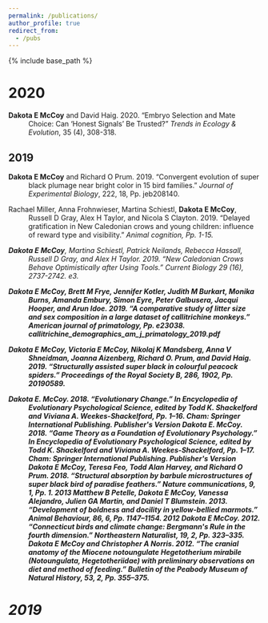 ```yaml
---
permalink: /publications/
author_profile: true
redirect_from:
  - /pubs
---
```


{% include base_path %}

# 2020

<p style="margin-left: 40px; text-indent: -40px;">
  <b> Dakota E McCoy</b> and David Haig. 2020. “Embryo Selection and Mate Choice: Can ‘Honest Signals’ Be Trusted?” <i>Trends in Ecology & Evolution</i>, 35 (4), 308-318.
</p>

## 2019

<p style="margin-left: 40px; text-indent: -40px;">
  <b>Dakota E McCoy</b> and Richard O Prum. 2019. “Convergent evolution of super black plumage near bright color in 15 bird families.” <i>Journal of Experimental Biology</i>, 222, 18, Pp. jeb208140.
<p>
<p style="margin-left: 40px; text-indent: -40px;">
Rachael Miller, Anna Frohnwieser, Martina Schiestl, <b>Dakota E McCoy</b>, Russell D Gray, Alex H Taylor, and Nicola S Clayton. 2019. “Delayed gratification in New Caledonian crows and young children: influence of reward type and visibility.” <i>Animal cognition<i>, Pp. 1-15.
<p>
  
<p style="margin-left: 40px; text-indent: -40px;">
<b>Dakota E McCoy</b>, Martina Schiestl, Patrick Neilands, Rebecca Hassall, Russell D Gray, and Alex H Taylor. 2019. “New Caledonian Crows Behave Optimistically after Using Tools.” <i>Current Biology</i> 29 (16), 2737-2742. e3.
  </p>
  
<p style="margin-left: 40px; text-indent: -40px;"><b>Dakota E McCoy, Brett M Frye, Jennifer Kotler, Judith M Burkart, Monika Burns, Amanda Embury, Simon Eyre, Peter Galbusera, Jacqui Hooper, and Arun Idoe. 2019. “A comparative study of litter size and sex composition in a large dataset of callitrichine monkeys.” American journal of primatology, Pp. e23038. callitrichine_demographics_am_j_primatology_2019.pdf
  
<p style="margin-left: 40px; text-indent: -40px;">
Dakota E McCoy, Victoria E McCoy, Nikolaj K Mandsberg, Anna V Shneidman, Joanna Aizenberg, Richard O. Prum, and David Haig. 2019. “Structurally assisted super black in colourful peacock spiders.” Proceedings of the Royal Society B, 286, 1902, Pp. 20190589.
<p style="margin-left: 40px; text-indent: -40px;">
Dakota E. McCoy. 2018. “Evolutionary Change.” In Encyclopedia of Evolutionary Psychological Science, edited by Todd K. Shackelford and Viviana A. Weekes-Shackelford, Pp. 1–16. Cham: Springer International Publishing. Publisher's Version
Dakota E. McCoy. 2018. “Game Theory as a Foundation of Evolutionary Psychology.” In Encyclopedia of Evolutionary Psychological Science, edited by Todd K. Shackelford and Viviana A. Weekes-Shackelford, Pp. 1–17. Cham: Springer International Publishing. Publisher's Version
Dakota E McCoy, Teresa Feo, Todd Alan Harvey, and Richard O Prum. 2018. “Structural absorption by barbule microstructures of super black bird of paradise feathers.” Nature communications, 9, 1, Pp. 1.
2013
Matthew B Petelle, Dakota E McCoy, Vanessa Alejandro, Julien GA Martin, and Daniel T Blumstein. 2013. “Development of boldness and docility in yellow-bellied marmots.” Animal Behaviour, 86, 6, Pp. 1147–1154.
2012
Dakota E McCoy. 2012. “Connecticut birds and climate change: Bergmann's Rule in the fourth dimension.” Northeastern Naturalist, 19, 2, Pp. 323–335.
Dakota E McCoy and Christopher A Norris. 2012. “The cranial anatomy of the Miocene notoungulate Hegetotherium mirabile (Notoungulata, Hegetotheriidae) with preliminary observations on diet and method of feeding.” Bulletin of the Peabody Museum of Natural History, 53, 2, Pp. 355–375.

# 2019
